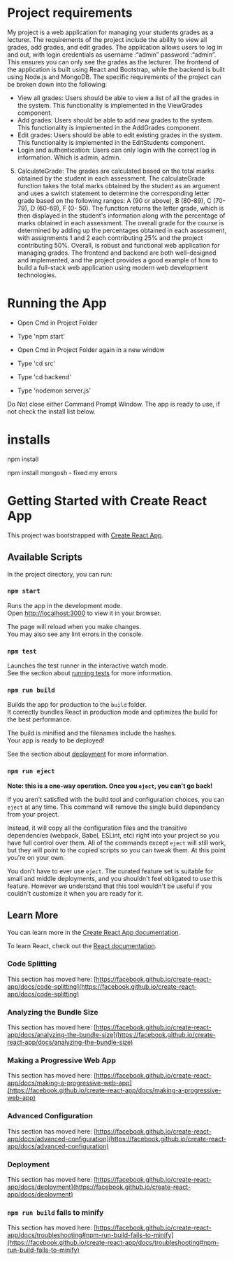 #  Project requirements
My project is a web application for managing your students grades as a lecturer. The requirements of 
the project include the ability to view all grades, add grades, and edit grades. The application allows 
users to log in and out, with login credentials as username :“admin” password :“admin”. This ensures 
you can only see the grades as the lecturer. The frontend of the application is built using React and 
Bootstrap, while the backend is built using Node.js and MongoDB.
The specific requirements of the project can be broken down into the following:
-   View all grades: Users should be able to view a list of all the grades in the system. This 
functionality is implemented in the ViewGrades component.
-  Add grades: Users should be able to add new grades to the system. This functionality is 
implemented in the AddGrades component.
-  Edit grades: Users should be able to edit existing grades in the system. This functionality is 
implemented in the EditStudents component.
-  Login and authentication: Users can only login with the correct log in information. Which is 
admin, admin. 
5. CalculateGrade: The grades are calculated based on the total marks obtained by the student 
in each assessment. The calculateGrade function takes the total marks obtained by the 
student as an argument and uses a switch statement to determine the corresponding letter 
grade based on the following ranges: A (90 or above), B (80-89), C (70-79), D (60-69), F (0-
50). The function returns the letter grade, which is then displayed in the student's 
information along with the percentage of marks obtained in each assessment. The overall 
grade for the course is determined by adding up the percentages obtained in each 
assessment, with assignments 1 and 2 each contributing 25% and the project contributing 
50%.
Overall, is robust and functional web application for managing grades. The frontend and backend are 
both well-designed and implemented, and the project provides a good example of how to build a 
full-stack web application using modern web development technologies.


# Running the App

- Open Cmd in Project Folder
- Type 'npm start'

- Open Cmd in Project Folder again in a new window
- Type 'cd src'
- Type 'cd backend'
- Type 'nodemon server.js'

Do Not close either Command Prompt Window.
The app is ready to use, if not check the install list below.

# installs
npm install

npm install mongosh - fixed my errors







# Getting Started with Create React App

This project was bootstrapped with [Create React App](https://github.com/facebook/create-react-app).

## Available Scripts

In the project directory, you can run:

### `npm start`

Runs the app in the development mode.\
Open [http://localhost:3000](http://localhost:3000) to view it in your browser.

The page will reload when you make changes.\
You may also see any lint errors in the console.

### `npm test`

Launches the test runner in the interactive watch mode.\
See the section about [running tests](https://facebook.github.io/create-react-app/docs/running-tests) for more information.

### `npm run build`

Builds the app for production to the `build` folder.\
It correctly bundles React in production mode and optimizes the build for the best performance.

The build is minified and the filenames include the hashes.\
Your app is ready to be deployed!

See the section about [deployment](https://facebook.github.io/create-react-app/docs/deployment) for more information.

### `npm run eject`

**Note: this is a one-way operation. Once you `eject`, you can't go back!**

If you aren't satisfied with the build tool and configuration choices, you can `eject` at any time. This command will remove the single build dependency from your project.

Instead, it will copy all the configuration files and the transitive dependencies (webpack, Babel, ESLint, etc) right into your project so you have full control over them. All of the commands except `eject` will still work, but they will point to the copied scripts so you can tweak them. At this point you're on your own.

You don't have to ever use `eject`. The curated feature set is suitable for small and middle deployments, and you shouldn't feel obligated to use this feature. However we understand that this tool wouldn't be useful if you couldn't customize it when you are ready for it.

## Learn More

You can learn more in the [Create React App documentation](https://facebook.github.io/create-react-app/docs/getting-started).

To learn React, check out the [React documentation](https://reactjs.org/).

### Code Splitting

This section has moved here: [https://facebook.github.io/create-react-app/docs/code-splitting](https://facebook.github.io/create-react-app/docs/code-splitting)

### Analyzing the Bundle Size

This section has moved here: [https://facebook.github.io/create-react-app/docs/analyzing-the-bundle-size](https://facebook.github.io/create-react-app/docs/analyzing-the-bundle-size)

### Making a Progressive Web App

This section has moved here: [https://facebook.github.io/create-react-app/docs/making-a-progressive-web-app](https://facebook.github.io/create-react-app/docs/making-a-progressive-web-app)

### Advanced Configuration

This section has moved here: [https://facebook.github.io/create-react-app/docs/advanced-configuration](https://facebook.github.io/create-react-app/docs/advanced-configuration)

### Deployment

This section has moved here: [https://facebook.github.io/create-react-app/docs/deployment](https://facebook.github.io/create-react-app/docs/deployment)

### `npm run build` fails to minify

This section has moved here: [https://facebook.github.io/create-react-app/docs/troubleshooting#npm-run-build-fails-to-minify](https://facebook.github.io/create-react-app/docs/troubleshooting#npm-run-build-fails-to-minify)
